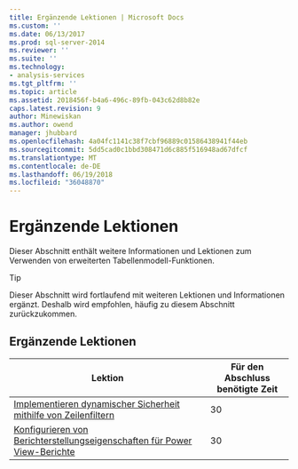 ```yaml
---
title: Ergänzende Lektionen | Microsoft Docs
ms.custom: ''
ms.date: 06/13/2017
ms.prod: sql-server-2014
ms.reviewer: ''
ms.suite: ''
ms.technology:
- analysis-services
ms.tgt_pltfrm: ''
ms.topic: article
ms.assetid: 2018456f-b4a6-496c-89fb-043c62d8b82e
caps.latest.revision: 9
author: Minewiskan
ms.author: owend
manager: jhubbard
ms.openlocfilehash: 4a04fc1141c38f7cbf96889c01586438941f44eb
ms.sourcegitcommit: 5dd5cad0c1bbd308471d6c885f516948ad67dfcf
ms.translationtype: MT
ms.contentlocale: de-DE
ms.lasthandoff: 06/19/2018
ms.locfileid: "36048870"
---
```

# <a name="supplemental-lessons"></a>Ergänzende Lektionen
  Dieser Abschnitt enthält weitere Informationen und Lektionen zum Verwenden von erweiterten Tabellenmodell-Funktionen.  
  
> [!TIP]  
>  Dieser Abschnitt wird fortlaufend mit weiteren Lektionen und Informationen ergänzt. Deshalb wird empfohlen, häufig zu diesem Abschnitt zurückzukommen.  
  
## <a name="supplemental-lessons"></a>Ergänzende Lektionen  
  
|Lektion|Für den Abschluss benötigte Zeit|  
|------------|----------------------|  
|[Implementieren dynamischer Sicherheit mithilfe von Zeilenfiltern](../../2014/tutorials/implement-dynamic-security-by-using-row-filters.md)|30|  
|[Konfigurieren von Berichterstellungseigenschaften für Power View-Berichte](../analysis-services/supplemental-lesson-configure-reporting-properties-for-power-view-reports.md)|30|  
  
  
